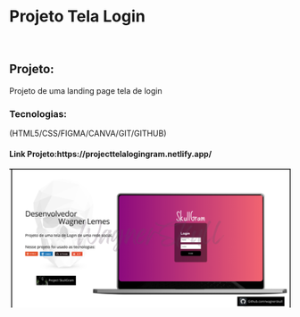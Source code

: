 <h1>Projeto Tela Login</h1>
<br>
<h2>Projeto:</h2>
<p>Projeto de uma landing page tela de login</p>

<h3>Tecnologias:</h3>
<p>(HTML5/CSS/FIGMA/CANVA/GIT/GITHUB)</p>

<h4>Link Projeto:https://projecttelalogingram.netlify.app/</h4>
<img src=https://github.com/WagnerSkull/Project-Tela-login---HTML5---CSS/blob/master/img/4gram.png?raw=true"/>
